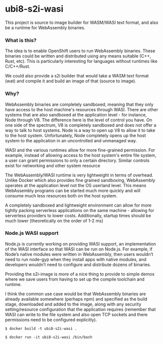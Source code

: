 # ubi8-s2i-wasi
This project is source to image builder for WASM/WASI text format, and also be a runtime
for WebAssembly binaries. 

### What is this?
The idea is to enable OpenShift users to run WebAssembly binaries. These 
binaries could be written and distributed using any means suitable (C++, Rust, 
etc). This is particularly interesting for languages without runtimes like 
C/C++/Rust.

We could also provide a s2i builder that would take a WASM text format (wat)
and compile it and build an image of that (source to image).

### Why?
WebAssembly binaries are completely sandboxed, meaning that they only have 
access to the host machine's resources through WASI. There are other systems 
that are also sandboxed at the application level - for instance, Node through 
V8. The difference here is the level of control you have. On one side of the 
spectrum, V8 is completely sandboxed and does not offer a way to talk to host 
systems. Node is a way to open up V8 to allow it to take to the host system.
Unfortunately, Node completely opens up the host system to the application in 
an uncontrolled and unmanaged way.

WASI and the various runtimes allow for more fine-grained permission. For 
example, instead of allowing access to the host system's entire file system, 
a user can grant permissions to only a certain directory. Similar controls 
exist for networking and other system resource

The WebAssembly/WASI runtime is very lightweight in terms of overhead. Unlike 
Docker which also provides fine grained sandboxing, WebAssembly operates at the
application level not the OS userland level. This means WebAssembly programs 
can be started much more quickly and will consume much less resources both on 
the host system.

A completely sandboxed and lightweight environment can allow for more tightly
packing serverless applications on the same machine - allowing for serverless
providers to lower costs. Additionally, startup times should be much lower (theoretically on the order of 1-2 ms)

### Node.js WASI support
Node.js is currently working on providing WASI support, an implementation
of the WASI interface so that WASI can be run on Node.js. 
For example, if Node’s native modules were written in WebAssembly, then users
wouldn’t need to run node-gyp when they install apps with native modules, and
developers wouldn’t need to configure and distribute dozens of binaries.

Providing the s2i-image is more of a nice thing to provide to simple demos where
we save users from having to set up the compile toolchain and runtime.

I think the common use case would be that WebAssembly binaries are already 
available somewhere (perhaps npm) and specified as the build stage, downloaded
and added to the image, along with any security setting/resource configuration
that the application requires (remember that WASI can write to the file system
and also open TCP sockets and there permissions need to be configured explicitly).

```console
$ docker build -t ubi8-s2i-wasi .
```

```console
$ docker run -it ubi8-s2i-wasi /bin/bash
```
